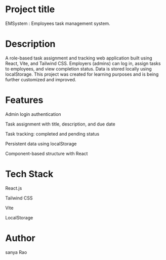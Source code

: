 # Project title 
EMSystem : Employees task management system. 

# Description 
A role-based task assignment and tracking web application built using React, Vite, and Tailwind CSS. Employers (admins) can log in, assign tasks to employees, and view completion status. Data is stored locally using localStorage. This project was created for learning purposes and is being further customized and improved.

# Features  
Admin login authentication

Task assignment with title, description, and due date

Task tracking: completed and pending status

Persistent data using localStorage

Component-based structure with React 

# Tech Stack
React.js

Tailwind CSS

Vite

LocalStorage

# Author 
sanya Rao